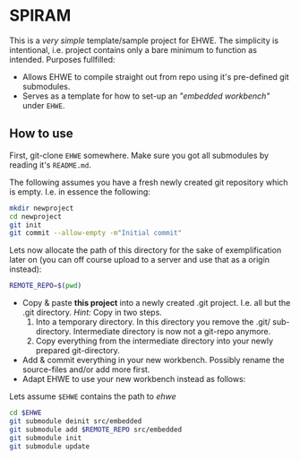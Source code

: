 SPIRAM
======

This is a *very simple* template/sample project for EHWE. The simplicity
is intentional, i.e. project contains only a bare minimum to function as
intended. Purposes fullfilled:

* Allows EHWE to compile straight out from repo using it's pre-defined git
  submodules.
* Serves as a template for how to set-up an *"embedded workbench"* under
  ``EHWE``.

## How to use

First, git-clone ``EHWE`` somewhere. Make sure you got all submodules by
reading it's ``README.md``.

The following assumes you have a fresh newly created git repository which
is empty. I.e. in essence the following:

```bash
mkdir newproject
cd newproject
git init
git commit --allow-empty -m"Initial commit"
```

Lets now allocate the path of this directory for the sake of exemplification
later on (you can off course upload to a server and use that as a origin
instead):

```bash
REMOTE_REPO=$(pwd)
```

* Copy & paste **this project** into a newly created .git project. I.e.
  all but the .git directory. *Hint:* Copy in two steps. 
	1. Into a temporary directory. In this directory you remove the .git/
	   sub-directory. Intermediate directory is now not a git-repo anymore.
	2. Copy everything from the intermediate directory into your newly prepared
	   git-directory.
* Add & commit everything in your new workbench. Possibly rename the
  source-files and/or add more first.
* Adapt EHWE to use your new workbench instead as follows:

Lets assume ``$EHWE`` contains the path to *ehwe*

```bash
cd $EHWE
git submodule deinit src/embedded
git submodule add $REMOTE_REPO src/embedded
git submodule init
git submodule update
```


